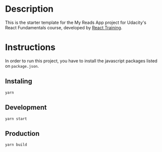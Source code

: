 # Description 

This is the starter template for the My Reads App project for Udacity's React Fundamentals course, developed by [React Training](https://reacttraining.com). 

# Instructions

In order to run this project, you have to install the javascript packages listed on `package.json`.

## Instaling

```
yarn
```

## Development

```
yarn start
```

## Production

```
yarn build
```